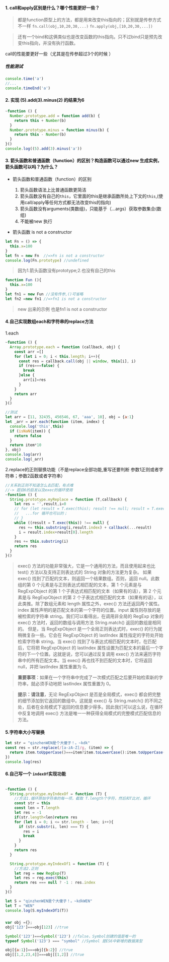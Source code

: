 #### 1. call和apply区别是什么？哪个性能更好一些？
> 都是function原型上的方法，都是用来改变this指向的；区别就是传参方式不一样
  `fn.call(obj,10,20,30,...)`
  `fn.apply(obj,[10,20,30,...])`

>还有一个bind和这俩类似也是改变函数的this指向。只不过bind只是预先改变this指向，并没有执行函数。

call的性能要更好一些（尤其是在传参超过3个的时候 ）

##### 性能测试
```javascript
console.time('a')
//...
console.timeEnd('a')
```

#### 2. 实现   (5).add(3).minus(2) 的结果为6
```javascript
~function () {
  Number.prototype.add = function add(b) {
    return this + Number(b)
  }
  Number.prototype.minus = function minus(b) {
    return this - Number(b)
  }
}()
console.log((5).add(3).minus('a'))
```
#### 3. 箭头函数和普通函数（function）的区别？构造函数可以通过new 生成实例，箭头函数可以吗？为什么？

- 箭头函数和普通函数（function）的区别
  1. 箭头函数语法上比普通函数更简洁
  2. 箭头函数没有自己的`this`，它里面的this是继承函数所处上下文的`this`,(使用call/apply等任何方式都无法改变this的指向)
  3. 箭头函数没有arguments(类数组)，只能基于（...args）获取参数集合(数组)
  4. 不能被new 执行

- 箭头函数 is not a constructor
```javascript
let Fn = () => {
  this.x=100
}
let fn = new Fn  //=>Fn is not a constructor
console.log(Fn.prototype) //undefined
```
> 因为1.箭头函数没有prototype;2.也没有自己的this

```javascript
function Fun (){
  this.x=100
}
let fn1 = new Fun //没有传参,()可省略
let fn2 =new fn1 //=>fn1 is not a constructor
```
> new 出来的示例 也是fn1 is not a constructor

#### 4.自己实现数组each和字符串的replace方法
1.each
```javascript
~function () {
  Array.prototype.each = function (callback, obj) {
    const arr =[]
    for (let i = 0; i < this.length; i++){
      const res = callback.call(obj || window, this[i], i)
      if (res===false) {
        break
      }else {
        arr[i]=res
      }
    }
    return arr
  }
}()

//测试
let arr = [11, 32435, 456546, 67, 'aaa', 10], obj = {a:1}
let _arr = arr.each(function (item, index) {
  console.log('this',this)
  if (isNaN(item)) {
    return false
  }
  return item*10
}, obj)
console.log(arr)
console.log(_arr)
```
2.replace的正则替换功能（不是replace全部功能,重写还要判断 参数1正则或者字符串；参数2函数或者字符串）
```javascript
//关系到正则不知道怎么去匹配，有点难
//-> 题目6的启发以及exec的循环使用
~function () {
  String.prototype.myReplace = function (T,callback) {
    let res = '',result,i=0
    // for (let result = T.exec(this); result !== null; result = T.exec(this)){
    //   ...for 循环也可以的；
    // }
    while ((result = T.exec(this)) !== null) {
      res += this.substring(i,result.index) + callback(...result)
      i = result.index+result[0].length
    }
    res += this.substring(i)
    return res
  }
}()

```
>exec() 方法的功能非常强大，它是一个通用的方法，而且使用起来也比 test() 方法以及支持正则表达式的 String 对象的方法更为复杂。
> 如果 exec() 找到了匹配的文本，则返回一个结果数组。否则，返回 null。此数组的第 0 个元素是与正则表达式相匹配的文本，第 1 个元素是与 RegExpObject 的第 1 个子表达式相匹配的文本（如果有的话），第 2 个元素是与 RegExpObject 的第 2 个子表达式相匹配的文本（如果有的话），以此类推。除了数组元素和 length 属性之外，exec() 方法还返回两个属性。index 属性声明的是匹配文本的第一个字符的位置。input 属性则存放的是被检索的字符串 string。我们可以看得出，在调用非全局的 RegExp 对象的 exec() 方法时，返回的数组与调用方法 String.match() 返回的数组是相同的。
> 但是，当 RegExpObject 是一个全局正则表达式时，exec() 的行为就稍微复杂一些。它会在 RegExpObject 的 lastIndex 属性指定的字符处开始检索字符串 string。当 exec() 找到了与表达式相匹配的文本时，在匹配后，它将把 RegExpObject 的 lastIndex 属性设置为匹配文本的最后一个字符的下一个位置。这就是说，您可以通过反复调用 exec() 方法来遍历字符串中的所有匹配文本。当 exec() 再也找不到匹配的文本时，它将返回 null，并把 lastIndex 属性重置为 0。

> **重要事项**：如果在一个字符串中完成了一次模式匹配之后要开始检索新的字符串，就必须手动地把 lastIndex 属性重置为 0。

> **提示：请注意**，无论 RegExpObject 是否是全局模式，exec() 都会把完整的细节添加到它返回的数组中。这就是 exec() 与 String.match() 的不同之处，后者在全局模式下返回的信息要少得多。因此我们可以这么说，在循环中反复地调用 exec() 方法是唯一一种获得全局模式的完整模式匹配信息的方法。

#### 5.字符串大小写替换
```javascript
let str = "qinzhenWEN是个大傻子！。~kdk"
const res = str.replace(/[a-zA-Z]/g, (item) => {
  return item.toUpperCase()===item?item.toLowerCase():item.toUpperCase()
})
console.log(res)

```

#### 6.自己写一个 `indexOf`实现功能
```javascript

~function () {
  String.prototype.myIndexOf = function (T) {
    //方法1.循环原始字符串的每一项，截取 T.length个字符，然后和T比对，循环
    const str = this
    const len = T.length
    let res = -1
    if(str.length<len)return res
    for (let i = 0; i <= str.length - len; i++){
      if (str.substr(i, len) === T) {
        res = i
        break
      }
    }
    return res
  }

  String.prototype.myIndexOf1 = function (T) {
    //方法2.正则
    let reg = new RegExp(T)
    let res = reg.exec(this)
    return res === null ? -1 : res.index
  }
}()

let S = "qinzhenWEN是个大傻子！。~kdkWEN"
let T = "WEN"
console.log(S.myIndexOf1(T))
```

##### 
```javascript
var obj ={};
obj['123']===obj[123] //true

Symbol('123')===Symbol('123') //false，Symbol创建的值是唯一的
typeof Symbol('123') === "symbol" //Symbol 是ES6中新增的数据类型

obj[{a:1}]===obj[{b:2}] //true
obj[[1,2,23,4]]===obj[[1,2]] //true
```
